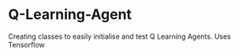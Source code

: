 # Q-Learning-Agent
Creating classes to easily initialise and test Q Learning Agents. Uses Tensorflow
